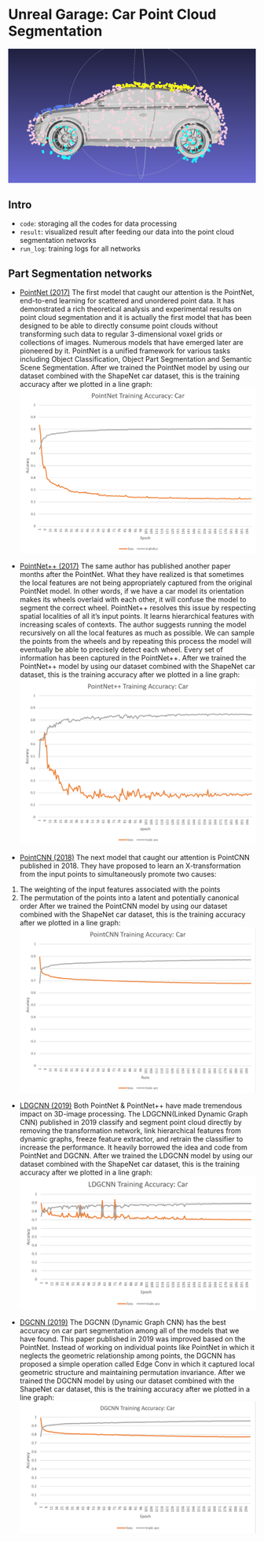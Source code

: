 # Unreal Garage: Car Point Cloud Segmentation 

![mesh with pcd](https://github.com/fdshan/cv_project/blob/main/result/mesh_w_pcd.png)

## Intro 
* `code`: storaging all the codes for data processing
* `result`: visualized result after feeding our data into the point cloud segmentation networks
* `run_log`: training logs for all networks

## Part Segmentation networks
* [PointNet (2017)](https://github.com/charlesq34/pointnet) The first model that caught our attention is the PointNet, end-to-end learning for scattered and unordered point data. It has demonstrated a rich theoretical analysis and experimental results on point cloud segmentation and it is actually the first model that has been designed to be able to directly consume point clouds without transforming such data to regular 3-dimensional voxel grids or collections of images. Numerous models that have emerged later are pioneered by it. PointNet is a unified framework for various tasks including Object Classification, Object Part Segmentation and Semantic Scene Segmentation. After we trained the PointNet model by using our dataset combined with the ShapeNet car dataset, this is the training accuracy after we plotted in a line graph:
![PointNet](https://github.com/fdshan/cv_project/blob/main/result/Accuracy/pointnet.PNG)

* [PointNet++ (2017)](https://github.com/charlesq34/pointnet2) The same author has published another paper months after the PointNet. What they have realized is that sometimes the local features are not being appropriately captured from the original PointNet model. In other words, if we have a car model its orientation makes its wheels overlaid with each other, it will confuse the model to segment the correct wheel. PointNet++ resolves this issue by respecting spatial localities of all it’s input points. It learns hierarchical features with increasing scales of contexts. The author suggests running the model recursively on all the local features as much as possible. We can sample the points from the wheels and by repeating this process the model will eventually be able to precisely detect each wheel. Every set of information has been captured in the PointNet++. After we trained the PointNet++ model by using our dataset combined with the ShapeNet car dataset, this is the training accuracy after we plotted in a line graph:
![PointNet++](https://github.com/fdshan/cv_project/blob/main/result/Accuracy/pointnet%2B%2B.PNG)

* [PointCNN (2018)](https://github.com/yangyanli/PointCNN) The next model that caught our attention is PointCNN published in 2018. They have proposed to learn an X-transformation from the input points to simultaneously promote two causes:
1. The weighting of the input features associated with the points
2. The permutation of the points into a latent and potentially canonical order
After we trained the PointCNN model by using our dataset combined with the ShapeNet car dataset, this is the training accuracy after we plotted in a line graph:
![PointCNN](https://github.com/fdshan/cv_project/blob/main/result/Accuracy/pointcnn.PNG)

* [LDGCNN (2019)](https://github.com/KuangenZhang/ldgcnn) Both PointNet & PointNet++ have made tremendous impact on 3D-image processing. The LDGCNN(Linked Dynamic Graph CNN) published in 2019 classify and segment point cloud directly by removing the transformation network, link hierarchical features from dynamic graphs, freeze feature extractor, and retrain the classifier to increase the performance. It heavily borrowed the idea and code from PointNet and DGCNN. After we trained the LDGCNN model by using our dataset combined with the ShapeNet car dataset, this is the training accuracy after we plotted in a line graph:
![LDGCNN](https://github.com/fdshan/cv_project/blob/main/result/Accuracy/ldgcnn.PNG)

* [DGCNN (2019)](https://github.com/WangYueFt/dgcnn) The DGCNN (Dynamic Graph CNN) has the best accuracy on car part segmentation among all of the models that we have found. This paper published in 2019 was improved based on the PointNet. Instead of working on individual points like PointNet in which it neglects the geometric relationship among points, the DGCNN has proposed a simple operation called Edge Conv in which it captured local geometric structure and maintaining permutation invariance. After we trained the DGCNN model by using our dataset combined with the ShapeNet car dataset, this is the training accuracy after we plotted in a line graph:
![DGCNN](https://github.com/fdshan/cv_project/blob/main/result/Accuracy/dgcnn.PNG)

